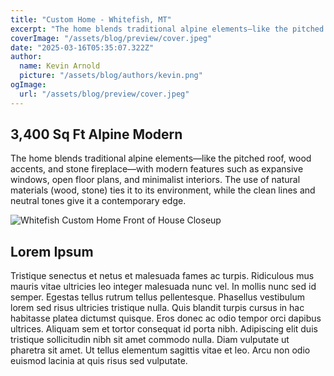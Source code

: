 ```yaml
---
title: "Custom Home - Whitefish, MT"
excerpt: "The home blends traditional alpine elements—like the pitched roof, wood accents, and stone fireplace—with modern features such as expansive windows, open floor plans, and minimalist interiors. The use of natural materials (wood, stone) ties it to its environment, while the clean lines and neutral tones give it a contemporary edge."
coverImage: "/assets/blog/preview/cover.jpeg"
date: "2025-03-16T05:35:07.322Z"
author:
  name: Kevin Arnold
  picture: "/assets/blog/authors/kevin.png"
ogImage:
  url: "/assets/blog/preview/cover.jpeg"
---
```

## 3,400 Sq Ft Alpine Modern
The home blends traditional alpine elements—like the pitched roof, wood accents, and stone fireplace—with modern features such as expansive windows, open floor plans, and minimalist interiors. The use of natural materials (wood, stone) ties it to its environment, while the clean lines and neutral tones give it a contemporary edge.

![Whitefish Custom Home Front of House Closeup](/assets/blog/preview/alpine32.png)

## Lorem Ipsum

Tristique senectus et netus et malesuada fames ac turpis. Ridiculous mus mauris vitae ultricies leo integer malesuada nunc vel. In mollis nunc sed id semper. Egestas tellus rutrum tellus pellentesque. Phasellus vestibulum lorem sed risus ultricies tristique nulla. Quis blandit turpis cursus in hac habitasse platea dictumst quisque. Eros donec ac odio tempor orci dapibus ultrices. Aliquam sem et tortor consequat id porta nibh. Adipiscing elit duis tristique sollicitudin nibh sit amet commodo nulla. Diam vulputate ut pharetra sit amet. Ut tellus elementum sagittis vitae et leo. Arcu non odio euismod lacinia at quis risus sed vulputate.

